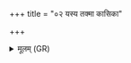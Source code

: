 +++
title = "०२ यस्य तक्मा कासिका"

+++
<details><summary>मूलम् (GR)</summary>

यस्य तक्मा कासिका हेतिर् एका-  
-अश्वस्येव वृषणः क्रन्द एति । +++(Bhatt. krandaheti)+++  
अभिपूर्वं निर्णयते  
नमो अस्त्व् अस्मै ॥
</details>